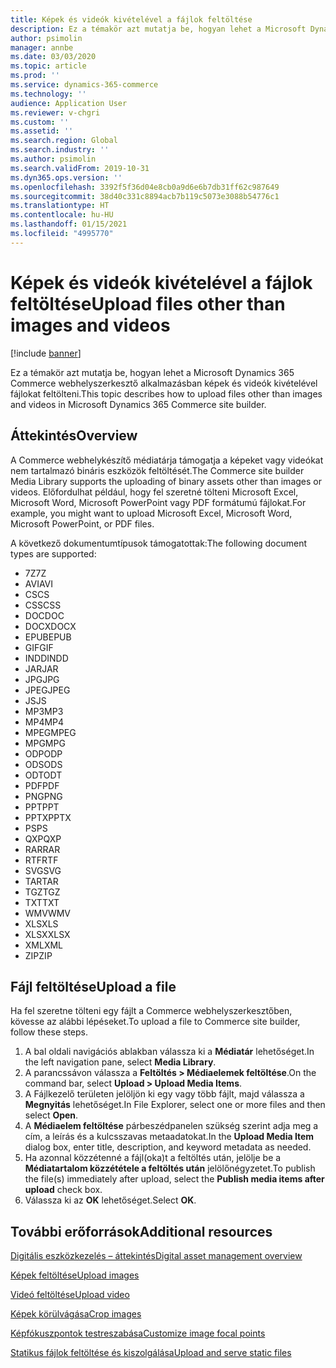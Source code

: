 ```yaml
---
title: Képek és videók kivételével a fájlok feltöltése
description: Ez a témakör azt mutatja be, hogyan lehet a Microsoft Dynamics 365 Commerce webhelyszerkesztő alkalmazásban képek és videók kivételével bináris fájlokat feltölteni.
author: psimolin
manager: annbe
ms.date: 03/03/2020
ms.topic: article
ms.prod: ''
ms.service: dynamics-365-commerce
ms.technology: ''
audience: Application User
ms.reviewer: v-chgri
ms.custom: ''
ms.assetid: ''
ms.search.region: Global
ms.search.industry: ''
ms.author: psimolin
ms.search.validFrom: 2019-10-31
ms.dyn365.ops.version: ''
ms.openlocfilehash: 3392f5f36d04e8cb0a9d6e6b7db31ff62c987649
ms.sourcegitcommit: 38d40c331c8894acb7b119c5073e3088b54776c1
ms.translationtype: HT
ms.contentlocale: hu-HU
ms.lasthandoff: 01/15/2021
ms.locfileid: "4995770"
---
```

# <a name="upload-files-other-than-images-and-videos"></a><span data-ttu-id="ce96c-103">Képek és videók kivételével a fájlok feltöltése</span><span class="sxs-lookup"><span data-stu-id="ce96c-103">Upload files other than images and videos</span></span>

[!include [banner](includes/banner.md)]

<span data-ttu-id="ce96c-104">Ez a témakör azt mutatja be, hogyan lehet a Microsoft Dynamics 365 Commerce webhelyszerkesztő alkalmazásban képek és videók kivételével fájlokat feltölteni.</span><span class="sxs-lookup"><span data-stu-id="ce96c-104">This topic describes how to upload files other than images and videos in Microsoft Dynamics 365 Commerce site builder.</span></span>

## <a name="overview"></a><span data-ttu-id="ce96c-105">Áttekintés</span><span class="sxs-lookup"><span data-stu-id="ce96c-105">Overview</span></span>

<span data-ttu-id="ce96c-106">A Commerce webhelykészítő médiatárja támogatja a képeket vagy videókat nem tartalmazó bináris eszközök feltöltését.</span><span class="sxs-lookup"><span data-stu-id="ce96c-106">The Commerce site builder Media Library supports the uploading of binary assets other than images or videos.</span></span> <span data-ttu-id="ce96c-107">Előfordulhat például, hogy fel szeretné tölteni Microsoft Excel, Microsoft Word, Microsoft PowerPoint vagy PDF formátumú fájlokat.</span><span class="sxs-lookup"><span data-stu-id="ce96c-107">For example, you might want to upload Microsoft Excel, Microsoft Word, Microsoft PowerPoint, or PDF files.</span></span>

<span data-ttu-id="ce96c-108">A következő dokumentumtípusok támogatottak:</span><span class="sxs-lookup"><span data-stu-id="ce96c-108">The following document types are supported:</span></span>
- <span data-ttu-id="ce96c-109">7Z</span><span class="sxs-lookup"><span data-stu-id="ce96c-109">7Z</span></span>
- <span data-ttu-id="ce96c-110">AVI</span><span class="sxs-lookup"><span data-stu-id="ce96c-110">AVI</span></span>
- <span data-ttu-id="ce96c-111">CS</span><span class="sxs-lookup"><span data-stu-id="ce96c-111">CS</span></span>
- <span data-ttu-id="ce96c-112">CSS</span><span class="sxs-lookup"><span data-stu-id="ce96c-112">CSS</span></span>
- <span data-ttu-id="ce96c-113">DOC</span><span class="sxs-lookup"><span data-stu-id="ce96c-113">DOC</span></span>
- <span data-ttu-id="ce96c-114">DOCX</span><span class="sxs-lookup"><span data-stu-id="ce96c-114">DOCX</span></span>
- <span data-ttu-id="ce96c-115">EPUB</span><span class="sxs-lookup"><span data-stu-id="ce96c-115">EPUB</span></span>
- <span data-ttu-id="ce96c-116">GIF</span><span class="sxs-lookup"><span data-stu-id="ce96c-116">GIF</span></span>
- <span data-ttu-id="ce96c-117">INDD</span><span class="sxs-lookup"><span data-stu-id="ce96c-117">INDD</span></span>
- <span data-ttu-id="ce96c-118">JAR</span><span class="sxs-lookup"><span data-stu-id="ce96c-118">JAR</span></span>
- <span data-ttu-id="ce96c-119">JPG</span><span class="sxs-lookup"><span data-stu-id="ce96c-119">JPG</span></span>
- <span data-ttu-id="ce96c-120">JPEG</span><span class="sxs-lookup"><span data-stu-id="ce96c-120">JPEG</span></span>
- <span data-ttu-id="ce96c-121">JS</span><span class="sxs-lookup"><span data-stu-id="ce96c-121">JS</span></span>
- <span data-ttu-id="ce96c-122">MP3</span><span class="sxs-lookup"><span data-stu-id="ce96c-122">MP3</span></span>
- <span data-ttu-id="ce96c-123">MP4</span><span class="sxs-lookup"><span data-stu-id="ce96c-123">MP4</span></span>
- <span data-ttu-id="ce96c-124">MPEG</span><span class="sxs-lookup"><span data-stu-id="ce96c-124">MPEG</span></span>
- <span data-ttu-id="ce96c-125">MPG</span><span class="sxs-lookup"><span data-stu-id="ce96c-125">MPG</span></span>
- <span data-ttu-id="ce96c-126">ODP</span><span class="sxs-lookup"><span data-stu-id="ce96c-126">ODP</span></span>
- <span data-ttu-id="ce96c-127">ODS</span><span class="sxs-lookup"><span data-stu-id="ce96c-127">ODS</span></span>
- <span data-ttu-id="ce96c-128">ODT</span><span class="sxs-lookup"><span data-stu-id="ce96c-128">ODT</span></span>
- <span data-ttu-id="ce96c-129">PDF</span><span class="sxs-lookup"><span data-stu-id="ce96c-129">PDF</span></span>
- <span data-ttu-id="ce96c-130">PNG</span><span class="sxs-lookup"><span data-stu-id="ce96c-130">PNG</span></span>
- <span data-ttu-id="ce96c-131">PPT</span><span class="sxs-lookup"><span data-stu-id="ce96c-131">PPT</span></span>
- <span data-ttu-id="ce96c-132">PPTX</span><span class="sxs-lookup"><span data-stu-id="ce96c-132">PPTX</span></span>
- <span data-ttu-id="ce96c-133">PS</span><span class="sxs-lookup"><span data-stu-id="ce96c-133">PS</span></span>
- <span data-ttu-id="ce96c-134">QXP</span><span class="sxs-lookup"><span data-stu-id="ce96c-134">QXP</span></span>
- <span data-ttu-id="ce96c-135">RAR</span><span class="sxs-lookup"><span data-stu-id="ce96c-135">RAR</span></span>
- <span data-ttu-id="ce96c-136">RTF</span><span class="sxs-lookup"><span data-stu-id="ce96c-136">RTF</span></span>
- <span data-ttu-id="ce96c-137">SVG</span><span class="sxs-lookup"><span data-stu-id="ce96c-137">SVG</span></span>
- <span data-ttu-id="ce96c-138">TAR</span><span class="sxs-lookup"><span data-stu-id="ce96c-138">TAR</span></span>
- <span data-ttu-id="ce96c-139">TGZ</span><span class="sxs-lookup"><span data-stu-id="ce96c-139">TGZ</span></span>
- <span data-ttu-id="ce96c-140">TXT</span><span class="sxs-lookup"><span data-stu-id="ce96c-140">TXT</span></span>
- <span data-ttu-id="ce96c-141">WMV</span><span class="sxs-lookup"><span data-stu-id="ce96c-141">WMV</span></span>
- <span data-ttu-id="ce96c-142">XLS</span><span class="sxs-lookup"><span data-stu-id="ce96c-142">XLS</span></span>
- <span data-ttu-id="ce96c-143">XLSX</span><span class="sxs-lookup"><span data-stu-id="ce96c-143">XLSX</span></span>
- <span data-ttu-id="ce96c-144">XML</span><span class="sxs-lookup"><span data-stu-id="ce96c-144">XML</span></span>
- <span data-ttu-id="ce96c-145">ZIP</span><span class="sxs-lookup"><span data-stu-id="ce96c-145">ZIP</span></span>

## <a name="upload-a-file"></a><span data-ttu-id="ce96c-146">Fájl feltöltése</span><span class="sxs-lookup"><span data-stu-id="ce96c-146">Upload a file</span></span>

<span data-ttu-id="ce96c-147">Ha fel szeretne tölteni egy fájlt a Commerce webhelyszerkesztőben, kövesse az alábbi lépéseket.</span><span class="sxs-lookup"><span data-stu-id="ce96c-147">To upload a file to Commerce site builder, follow these steps.</span></span>

1. <span data-ttu-id="ce96c-148">A bal oldali navigációs ablakban válassza ki a **Médiatár** lehetőséget.</span><span class="sxs-lookup"><span data-stu-id="ce96c-148">In the left navigation pane, select **Media Library**.</span></span>
1. <span data-ttu-id="ce96c-149">A parancssávon válassza a **Feltöltés \> Médiaelemek feltöltése**.</span><span class="sxs-lookup"><span data-stu-id="ce96c-149">On the command bar, select **Upload \> Upload Media Items**.</span></span>
1. <span data-ttu-id="ce96c-150">A Fájlkezelő területen jelöljön ki egy vagy több fájlt, majd válassza a **Megnyitás** lehetőséget.</span><span class="sxs-lookup"><span data-stu-id="ce96c-150">In File Explorer, select one or more files and then select **Open**.</span></span>
1. <span data-ttu-id="ce96c-151">A **Médiaelem feltöltése** párbeszédpanelen szükség szerint adja meg a cím, a leírás és a kulcsszavas metaadatokat.</span><span class="sxs-lookup"><span data-stu-id="ce96c-151">In the **Upload Media Item** dialog box, enter title, description, and keyword metadata as needed.</span></span>
1. <span data-ttu-id="ce96c-152">Ha azonnal közzétenné a fájl(oka)t a feltöltés után, jelölje be a **Médiatartalom közzététele a feltöltés után** jelölőnégyzetet.</span><span class="sxs-lookup"><span data-stu-id="ce96c-152">To publish the file(s) immediately after upload, select the **Publish media items after upload** check box.</span></span>
1. <span data-ttu-id="ce96c-153">Válassza ki az **OK** lehetőséget.</span><span class="sxs-lookup"><span data-stu-id="ce96c-153">Select **OK**.</span></span>

## <a name="additional-resources"></a><span data-ttu-id="ce96c-154">További erőforrások</span><span class="sxs-lookup"><span data-stu-id="ce96c-154">Additional resources</span></span>

[<span data-ttu-id="ce96c-155">Digitális eszközkezelés – áttekintés</span><span class="sxs-lookup"><span data-stu-id="ce96c-155">Digital asset management overview</span></span>](dam-overview.md)

[<span data-ttu-id="ce96c-156">Képek feltöltése</span><span class="sxs-lookup"><span data-stu-id="ce96c-156">Upload images</span></span>](dam-upload-images.md)

[<span data-ttu-id="ce96c-157">Videó feltöltése</span><span class="sxs-lookup"><span data-stu-id="ce96c-157">Upload video</span></span>](dam-upload-video.md)

[<span data-ttu-id="ce96c-158">Képek körülvágása</span><span class="sxs-lookup"><span data-stu-id="ce96c-158">Crop images</span></span>](dam-crop-images.md)

[<span data-ttu-id="ce96c-159">Képfókuszpontok testreszabása</span><span class="sxs-lookup"><span data-stu-id="ce96c-159">Customize image focal points</span></span>](dam-custom-focal-point.md)

[<span data-ttu-id="ce96c-160">Statikus fájlok feltöltése és kiszolgálása</span><span class="sxs-lookup"><span data-stu-id="ce96c-160">Upload and serve static files</span></span>](upload-serve-static-files.md)
